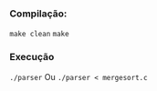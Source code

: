 ### Compilação:

```make clean```
```make```

### Execução
```./parser```
Ou
```./parser < mergesort.c```
